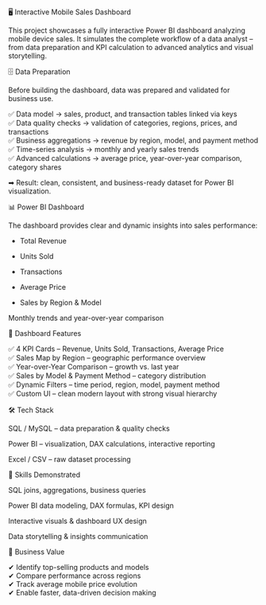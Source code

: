 🖥️ Interactive Mobile Sales Dashboard

This project showcases a fully interactive Power BI dashboard analyzing mobile device sales. It simulates the complete workflow of a data analyst – from data preparation and KPI calculation to advanced analytics and visual storytelling.

🗄 Data Preparation

Before building the dashboard, data was prepared and validated for business use.

✅ Data model → sales, product, and transaction tables linked via keys  
✅ Data quality checks → validation of categories, regions, prices, and transactions  
✅ Business aggregations → revenue by region, model, and payment method  
✅ Time-series analysis → monthly and yearly sales trends  
✅ Advanced calculations → average price, year-over-year comparison, category shares  

➡ Result: clean, consistent, and business-ready dataset for Power BI visualization.

📊 Power BI Dashboard

The dashboard provides clear and dynamic insights into sales performance:

* Total Revenue

* Units Sold

* Transactions

* Average Price

* Sales by Region & Model

Monthly trends and year-over-year comparison

📌 Dashboard Features

✅ 4 KPI Cards – Revenue, Units Sold, Transactions, Average Price  
✅ Sales Map by Region – geographic performance overview  
✅ Year-over-Year Comparison – growth vs. last year  
✅ Sales by Model & Payment Method – category distribution  
✅ Dynamic Filters – time period, region, model, payment method  
✅ Custom UI – clean modern layout with strong visual hierarchy  

🛠 Tech Stack

SQL / MySQL – data preparation & quality checks

Power BI – visualization, DAX calculations, interactive reporting

Excel / CSV – raw dataset processing

🧠 Skills Demonstrated

SQL joins, aggregations, business queries

Power BI data modeling, DAX formulas, KPI design

Interactive visuals & dashboard UX design

Data storytelling & insights communication

💼 Business Value

✔ Identify top-selling products and models  
✔ Compare performance across regions  
✔ Track average mobile price evolution  
✔ Enable faster, data-driven decision making  
